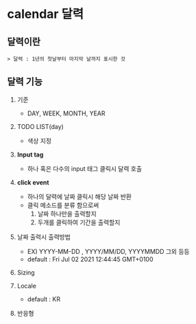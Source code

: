 # calendar 달력

## 달력이란

    > 달력 : 1년의 첫날부터 마지막 날까지 표시한 것

## 달력 기능

1. 기준
   - DAY, WEEK, MONTH, YEAR
2. TODO LIST(day)

   - 색상 지정

3. **Input tag**

   - 하나 혹은 다수의 input 태그 클릭시 달력 호출

4. **click event**

   - 하나의 달력에 날짜 클릭시 해당 날짜 반환
   - 클릭 메소드를 분류 함으로써
     1. 날짜 하나만을 출력할지
     2. 두개를 클릭하여 기간을 출력할지

5. 날짜 출력시 출력방법
   - EX) YYYY-MM-DD , YYYY/MM/DD, YYYYMMDD 그외 등등
   - default : Fri Jul 02 2021 12:44:45 GMT+0100
6. Sizing

7. Locale

   - default : KR

8. 반응형

